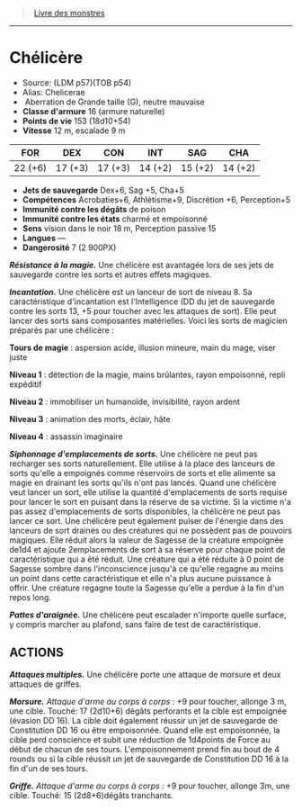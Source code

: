 ﻿> [Livre des monstres](tome_of_beasts.md)

---

# Chélicère

- Source: (LDM p57)(TOB p54)
- Alias: Chelicerae
-  Aberration de Grande taille (G), neutre mauvaise
- **Classe d'armure** 16 (armure naturelle)
- **Points de vie** 153 (18d10+54)
- **Vitesse** 12 m, escalade 9 m

|FOR|DEX|CON|INT|SAG|CHA|
|---|---|---|---|---|---|
|22 (+6)|17 (+3)|17 (+3)|14 (+2)|15 (+2)|14 (+2)|

- **Jets de sauvegarde** Dex+6, Sag +5, Cha+5
- **Compétences** Acrobaties+6, Athlétisme+9, Discrétion +6, Perception+5
- **Immunité contre les dégâts** de poison
- **Immunité contre les états** charmé et empoisonné
- **Sens** vision dans le noir 18 m, Perception passive 15
- **Langues** —
- **Dangerosité** 7 (2 900PX)

**_Résistance à la magie._** Une chélicère est avantagée lors de ses jets de sauvegarde contre les sorts et autres effets magiques.

**_Incantation._** Une chélicère est un lanceur de sort de niveau 8. Sa caractéristique d'incantation est l'Intelligence (DD du jet de sauvegarde contre les sorts 13, +5 pour toucher avec les attaques de sort). Elle peut lancer des sorts sans composantes matérielles. Voici les sorts de magicien préparés par une chélicère :

**Tours de magie** : aspersion acide, illusion mineure, main du mage, viser juste

**Niveau 1** : détection de la magie, mains brûlantes, rayon empoisonné, repli expéditif

**Niveau 2** : immobiliser un humanoïde, invisibilité, rayon ardent

**Niveau 3** : animation des morts, éclair, hâte

**Niveau 4** : assassin imaginaire

**_Siphonnage d'emplacements de sorts._** Une chélicère ne peut pas recharger ses sorts naturellement. Elle utilise à la place des lanceurs de sorts qu'elle a empoignés comme réservoirs de sorts et elle alimente sa magie en drainant les sorts qu'ils n'ont pas lancés. Quand une chélicère veut lancer un sort, elle utilise la quantité d'emplacements de sorts requise pour lancer le sort en puisant dans la réserve de sa victime. Si la victime n'a pas assez d'emplacements de sorts disponibles, la chélicère ne peut pas lancer ce sort. Une chélicère peut également puiser de l'énergie dans des lanceurs de sort drainés ou des créatures qui ne possèdent pas de pouvoirs magiques. Elle réduit alors la valeur de Sagesse de la créature empoignée de1d4 et ajoute 2emplacements de sort à sa réserve pour chaque point de caractéristique qui a été réduit. Une créature qui a été réduite à 0 point de Sagesse sombre dans l'inconscience jusqu'à ce qu'elle regagne au moins un point dans cette caractéristique et elle n'a plus aucune puissance à offrir. Une créature regagne toute la Sagesse qu'elle a perdue à la fin d'un repos long.

**_Pattes d'araignée._** Une chélicère peut escalader n'importe quelle surface, y compris marcher au plafond, sans faire de test de caractéristique.

## ACTIONS

**_Attaques multiples._** Une chélicère porte une attaque de morsure et deux attaques de griffes.

**_Morsure._** _Attaque d'arme au corps à corps :_ +9 pour toucher, allonge 3 m, une cible. Touché: 17 (2d10+6) dégâts perforants et la cible est empoignée (évasion DD 16). La cible doit également réussir un jet de sauvegarde de Constitution DD 16 ou être empoisonnée. Quand elle est empoisonnée, la cible perd conscience et subit une réduction de 1d4points de Force au début de chacun de ses tours. L'empoisonnement prend fin au bout de 4 rounds ou si la cible réussit un jet de sauvegarde de Constitution DD 16 à la fin d'un de ses tours.

**_Griffe._** _Attaque d'arme au corps à corps :_ +9 pour toucher, allonge 3m, une cible. Touché: 15 (2d8+6)dégâts tranchants.

